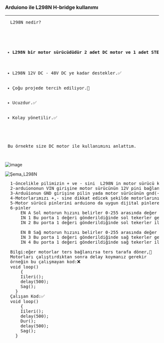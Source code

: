 <h3> Arduiono ile L298N H-bridge kullanımı</h3>
<hr></hr>
<pre>
  L298N nedir?
  <ul>
  <li><h4>L298N bir motor sürücüdüdür 2 adet DC motor ve 1 adet STEP motor kullanabilirsiniz.✅<h4></li>
  <li>L298N 12V DC - 48V DC ye kadar destekler.✅</li>
  <li>Çoğu projede tercih ediliyor.💯</li>
 <li>Ucuzdur.✅</li>
 <li>Kolay yönetilir.✅</li>
</ul>
     <p> Bu örnekte size DC motor ile kullanımını anlattım.</p>
</pre>

![image](https://github.com/EmreInanc/Arduiono-Tum-Projeler/assets/169296203/aeb74820-2e86-4246-b9ad-f264e76a8831)

![Şema_L298N](https://github.com/EmreInanc/Arduiono-Tum-Projeler/assets/169296203/92f081f2-f6e8-4321-b75a-f558eff292a5)
<pre>
  1-öncelikle pilimizin + ve - sini  L298N in motor sürücü kısmına jumper kablo ile bağlıyoruz.
  2-arduiononun VIN girişine motor sürücünün 12V pini bağlanır(eğer 12Volttan fazla ise bu pini kullanmayın(tavsiye edilen 7-12V tur)).
  3-Arduüionun GND girişine pilin yada motor sürücünün gnd(-) sini bağlayın(gnd - heryede aynıdır)
  4-Motorlarımızı +,- sine dikkat edicek şekilde motorlarınızı bağlayın(motor başına 2 amper güç verebiliyor en maks.)
  5-Motor sürücü pinlerini arduiono da uygun dijital pinlere bağlayın.(dijital pinler 1-0 değeri alırlar ancak" ~ " işareti varsa bu demektir ki pwm özelliği de mevuttur pwm pinleri de dijital pinler gibi kullanılır ancak 0-255 değerinde veri alabilirler)
  6-pinler
      EN A Sol motorun hızını belirler 0-255 arasında değer alır(değer ne kadar yüksekse o kadar da hızı fazla olur)
      IN 1 Bu porta 1 değeri gönderildiğinde sol tekerler geri yönde dönücektir.(IN=INPUT demektir)
      IN 2 Bu porta 1 değeri gönderildiğinde sol tekerler ileri yönde dönücektir.(eğer hem IN1 ve IN2 ye 1 verilirse motor sıkı şekilde fren yapıp durucaktır)
  
      EN B Sağ motorun hızını belirler 0-255 arasında değer alır.
      IN 3 Bu porta 1 değeri gönderildiğinde sağ tekerler geri yönde dönücektir.
      IN 4 Bu porta 1 değeri gönderildiğinde sağ tekerler ileri yönde dönücektir.
  
  Bilgi:eğer motorlar ters bağlanırsa ters tarafa döner,🎡
  Motorları çalıştırdıktan sonra delay koymanız gerekir
  örneğin bu çalışmayan kod:❌
  void loop()
      {
      Iileri();
      delay(500);
      Sag();
    }
  Çalışan Kod:✅
  void loop()
      {
      Iileri();
      delay(500);
      Dur();
      delay(500);
      Sag();
    }
  
  </pre>

